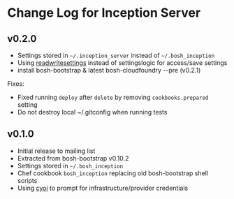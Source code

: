 # Change Log for Inception Server

## v0.2.0

* Settings stored in `~/.inception_server` instead of `~/.bosh_inception`
* Using [readwritesettings](https://github.com/drnic/readwritesettings) instead of settingslogic for access/save settings
* install bosh-bootstrap & latest bosh-cloudfoundry --pre (v0.2.1)

Fixes:

* Fixed running `deploy` after `delete` by removing `cookbooks.prepared` setting
* Do not destroy local ~/.gitconfig when running tests

## v0.1.0

* Initial release to mailing list
* Extracted from bosh-bootstrap v0.10.2
* Settings stored in `~/.bosh_inception`
* Chef cookbook `bosh_inception` replacing old bosh-bootstrap shell scripts
* Using [cyoi](https://github.com/drnic/cyoi) to prompt for infrastructure/provider credentials
